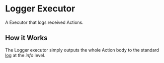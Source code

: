 # Logger Executor

A Executor that logs received Actions.

## How it Works

The Logger executor simply outputs the whole Action body 
to the standard [log](https://crates.io/crates/log) at the _info_ level.
